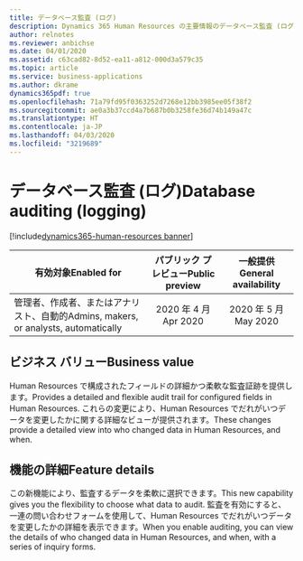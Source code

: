 ```yaml
---
title: データベース監査 (ログ)
description: Dynamics 365 Human Resources の主要情報のデータベース監査 (ログ)
author: relnotes
ms.reviewer: anbichse
ms.date: 04/01/2020
ms.assetid: c63cad82-8d52-ea11-a812-000d3a579c35
ms.topic: article
ms.service: business-applications
ms.author: dkrame
dynamics365pdf: true
ms.openlocfilehash: 71a79fd95f0363252d7268e12bb3985ee05f38f2
ms.sourcegitcommit: ae0a3b37ccd4a7b687b0b3258fe36d74b149a47c
ms.translationtype: HT
ms.contentlocale: ja-JP
ms.lasthandoff: 04/03/2020
ms.locfileid: "3219689"
---
```

# <a name="database-auditing-logging"></a><span data-ttu-id="6cd18-103">データベース監査 (ログ)</span><span class="sxs-lookup"><span data-stu-id="6cd18-103">Database auditing (logging)</span></span>
[!include[dynamics365-human-resources banner](../includes/dynamics365-human-resources.md)]

| <span data-ttu-id="6cd18-104">有効対象</span><span class="sxs-lookup"><span data-stu-id="6cd18-104">Enabled for</span></span>    |  <span data-ttu-id="6cd18-105">パブリック プレビュー</span><span class="sxs-lookup"><span data-stu-id="6cd18-105">Public preview</span></span> | <span data-ttu-id="6cd18-106">一般提供</span><span class="sxs-lookup"><span data-stu-id="6cd18-106">General availability</span></span> | 
| ---------- | :----------: |:----------: |
|<span data-ttu-id="6cd18-107">管理者、作成者、またはアナリスト、自動的</span><span class="sxs-lookup"><span data-stu-id="6cd18-107">Admins, makers, or analysts, automatically</span></span>|<span data-ttu-id="6cd18-108">2020 年 4 月</span><span class="sxs-lookup"><span data-stu-id="6cd18-108">Apr 2020</span></span>| <span data-ttu-id="6cd18-109">2020 年 5 月</span><span class="sxs-lookup"><span data-stu-id="6cd18-109">May 2020</span></span>|


## <a name="business-value"></a><span data-ttu-id="6cd18-110">ビジネス バリュー</span><span class="sxs-lookup"><span data-stu-id="6cd18-110">Business value</span></span>
<!-- bv start -->
<span data-ttu-id="6cd18-111">Human Resources で構成されたフィールドの詳細かつ柔軟な監査証跡を提供します。</span><span class="sxs-lookup"><span data-stu-id="6cd18-111">Provides a detailed and flexible audit trail for configured fields in Human Resources.</span></span> <span data-ttu-id="6cd18-112">これらの変更により、Human Resources でだれがいつデータを変更したかに関する詳細なビューが提供されます。</span><span class="sxs-lookup"><span data-stu-id="6cd18-112">These changes provide a detailed view into who changed data in Human Resources, and when.</span></span>
<!-- bv end -->



## <a name="feature-details"></a><span data-ttu-id="6cd18-113">機能の詳細</span><span class="sxs-lookup"><span data-stu-id="6cd18-113">Feature details</span></span>
<!--feature detail start -->
<span data-ttu-id="6cd18-114">この新機能により、監査するデータを柔軟に選択できます。</span><span class="sxs-lookup"><span data-stu-id="6cd18-114">This new capability gives you the flexibility to choose what data to audit.</span></span> <span data-ttu-id="6cd18-115">監査を有効にすると、一連の問い合わせフォームを使用して、Human Resources でだれがいつデータを変更したかの詳細を表示できます。</span><span class="sxs-lookup"><span data-stu-id="6cd18-115">When you enable auditing, you can view the details of who changed data in Human Resources, and when, with a series of inquiry forms.</span></span>
<!--feature detail end -->










